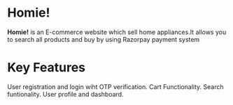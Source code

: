 # Homie!

**Homie!** is an E-commerce website  which sell home appliances.It allows you to search all products and buy by using Razorpay payment system

# Key Features

User registration and login wiht OTP verification.
Cart Functionality.
Search funtionality.
User profile and dashboard.
